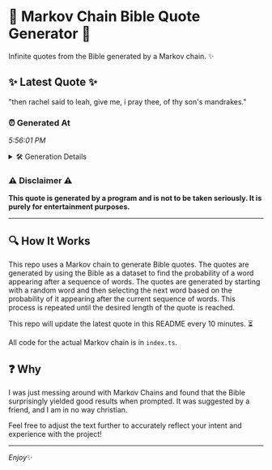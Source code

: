 # 📖 Markov Chain Bible Quote Generator 📖

Infinite quotes from the Bible generated by a Markov chain. ✨

## ✨ Latest Quote ✨
"then rachel said to leah, give me, i pray thee, of thy son's mandrakes."

### ⏰ Generated At
*5:56:01 PM*

<details>
    <summary>🛠️ Generation Details</summary>
    <p>
        <strong>🌱 Seed:</strong> then<br>
        <strong>🔄 Iterations:</strong> 13<br>
        <strong>📜 Context History:</strong><br>[ then ]: rachel<br>[ then, rachel ]: said<br>[ then, rachel, said ]: to<br>[ then, rachel, said, to ]: leah,<br>[ then, rachel, said, to, leah, ]: give<br>[ then, rachel, said, to, leah,, give ]: me,<br>[ rachel, said, to, leah,, give, me, ]: i<br>[ said, to, leah,, give, me,, i ]: pray<br>[ to, leah,, give, me,, i, pray ]: thee,<br>[ leah,, give, me,, i, pray, thee, ]: of<br>[ give, me,, i, pray, thee,, of ]: thy<br>[ me,, i, pray, thee,, of, thy ]: son's<br>[ i, pray, thee,, of, thy, son's ]: mandrakes.<br>
    </p>
</details>

### ⚠️ Disclaimer ⚠️
**This quote is generated by a program and is not to be taken seriously. It is purely for entertainment purposes.**

---

## 🔍 How It Works

This repo uses a Markov chain to generate Bible quotes. The quotes are generated by using the Bible as a dataset to find the probability of a word appearing after a sequence of words. The quotes are generated by starting with a random word and then selecting the next word based on the probability of it appearing after the current sequence of words. This process is repeated until the desired length of the quote is reached.

This repo will update the latest quote in this README every 10 minutes. ⏳

All code for the actual Markov chain is in `index.ts`.

## ❓ Why

I was just messing around with Markov Chains and found that the Bible surprisingly yielded good results when prompted. 
It was suggested by a friend, and I am in no way christian.

Feel free to adjust the text further to accurately reflect your intent and experience with the project!

---

*Enjoy*✨
